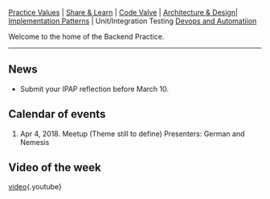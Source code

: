 <!-- TITLE: Digital OnUs Backend Practice -->
<!-- SUBTITLE: Share & Learn -->

[Practice Values](share_and_learn) | [Share & Learn](share_and_learn) | [Code Valve](code_snippets) | [Architecture & Design](code_snippets)| [Implementation Patterns](code_snippets) | Unit/Integration Testing [Devops and Automatiion](code_snippets)

Welcome to the home of the Backend Practice.

-----
## News
* Submit your IPAP reflection before March 10.
## Calendar of events
1. Apr 4, 2018. Meetup (Theme still to define) Presenters: German and Nemesis
## Video of the week
[video](https://www.youtube.com/watch?v=STKCRSUsyP0){.youtube}
